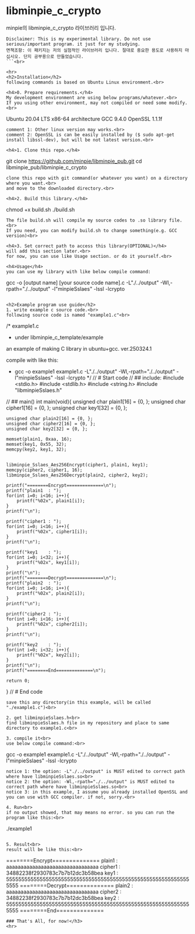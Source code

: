 <h1>libminpie_c_crypto </h1>
minpie의 libminpie_c_crypto 라이브러리 입니다.<br>

```
Disclaimer: This is my experimental library. Do not use serious/important program. it just for my studying.
면책조항: 이 패키지는 저의 실험적인 라이브러리 입니다. 절대로 중요한 용도로 사용하지 마십시오. 단지 공부용으로 만들었습니다.
```<br>

<hr>
<h2>Installation</h2>
following commands is based on Ubuntu Linux environment.<br>

<h4>0. Prepare requirements.</h4>
My development environment are using below programs/whatever.<br>
If you using other environment, may not compiled or need some modify.<br>

```
Ubuntu 20.04 LTS x86-64 architecture
GCC 9.4.0
OpenSSL 1.1.1f
```<br>
comment 1: Other linux version may works.<br>
comment 2: OpenSSL is can be easily installed by ($ sudo apt-get install libssl-dev), but will be not latest version.<br>

<h4>1. Clone this repo.</h4>
```
git clone https://github.com/minpie/libminpie_pub.git
cd libminpie_pub/libminpie_c_crypto
```
clone this repo with git command(or whatever you want) on a directory where you want.<br>
and move to the downloaded directory.<br>

<h4>2. Build this library.</h4>
```
chmod +x build.sh
./build.sh
```<br>
The file build.sh will compile my source codes to .so library file.<br>
If you need, you can modify build.sh to change something(e.g. GCC version)<br>

<h4>3. Set correct path to access this library(OPTIONAL)</h4>
will add this section later.<br>
for now, you can use like Usage section. or do it yourself.<br>

<h4>Usage</h4>
you can use my library with like below compile command:
```
gcc -o [output name] [your source code name].c -L"./../output" -Wl,-rpath="./../output" -l"minpieSslaes" -lssl -lcrypto
```<br>

<h2>Example program use guide</h2>
1. write example c source code.<br>
following source code is named "example1.c"<br>
```
/*
example1.c
- under libminpie_c_template/example

an example of making C library in ubuntu+gcc.
ver.250324.1

compile with like this:
- gcc -o example1 example1.c -L"./../output" -Wl,-rpath="./../output" -l"minpieSslaes" -lssl -lcrypto
*/
// # Start code
// ## include:
#include <stdio.h>
#include <stdlib.h>
#include <string.h>
#include "libminpieSslaes.h"


// ## main()
int main(void){
    unsigned char plain1[16] = {0, };
    unsigned char cipher1[16] = {0, };
    unsigned char key1[32] = {0, };
    

    unsigned char plain2[16] = {0, };
    unsigned char cipher2[16] = {0, };
    unsigned char key2[32] = {0, };

    memset(plain1, 0xaa, 16);
    memset(key1, 0x55, 32);
    memcpy(key2, key1, 32);


    libminpie_Sslaes_Aes256Encrypt(cipher1, plain1, key1);
    memcpy(cipher2, cipher1, 16);
    libminpie_Sslaes_Aes256Decrypt(plain2, cipher2, key2);

    printf("========Encrypt==============\n");
    printf("plain1  : ");
    for(int i=0; i<16; i++){
        printf("%02x", plain1[i]);
    }
    printf("\n");

    printf("cipher1 : ");
    for(int i=0; i<16; i++){
        printf("%02x", cipher1[i]);
    }
    printf("\n");

    printf("key1    : ");
    for(int i=0; i<32; i++){
        printf("%02x", key1[i]);
    }
    printf("\n");
    printf("========Decrypt==============\n");
    printf("plain2  : ");
    for(int i=0; i<16; i++){
        printf("%02x", plain2[i]);
    }
    printf("\n");

    printf("cipher2 : ");
    for(int i=0; i<16; i++){
        printf("%02x", cipher2[i]);
    }
    printf("\n");

    printf("key2    : ");
    for(int i=0; i<32; i++){
        printf("%02x", key2[i]);
    }
    printf("\n");
    printf("========End==============\n");

    return 0;
}
// # End code
```<br>
save this any directory(in this example, will be called "./example1.c")<br>

2. get libminpieSslaes.h<br>
find libminpieSslaes.h file in my repository and place to same directory to example1.c<br>

3. compile it<br>
use below compile command:<br>
```
gcc -o example1 example1.c -L"./../output" -Wl,-rpath="./../output" -l"minpieSslaes" -lssl -lcrypto
```<br>
notice 1: the option: -L"./../output" is MUST edited to correct path where have libminpieSslaes.so<br>
notice 2: the option: -Wl,-rpath="./../output" is MUST edited to correct path where have libminpieSslaes.so<br>
notice 3: in this example, I assume you already installed OpenSSL and you can use with GCC compiler. if not, sorry.<br>

4. Run<br>
if no output showed, that may means no error. so you can run the program like this:<br>
```
./example1
```<br>

5. Result<br>
result will be like this:<br>
```
========Encrypt==============
plain1  : aaaaaaaaaaaaaaaaaaaaaaaaaaaaaaaa
cipher1 : 34882238f2930783c7b7b12dc3b58bea
key1    : 5555555555555555555555555555555555555555555555555555555555555555
========Decrypt==============
plain2  : aaaaaaaaaaaaaaaaaaaaaaaaaaaaaaaa
cipher2 : 34882238f2930783c7b7b12dc3b58bea
key2    : 5555555555555555555555555555555555555555555555555555555555555555
========End==============
```<br>
### That's All, for now!</h3>
<hr>